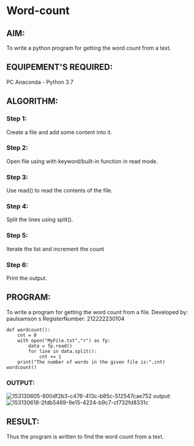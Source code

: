 # Word-count
## AIM:
To write a python program for getting the word count from a text.
## EQUIPEMENT'S REQUIRED: 
PC
Anaconda - Python 3.7
## ALGORITHM: 
### Step 1:
Create a file and add some content into it.
### Step 2: 
 Open file using with keyword/built-in function in read mode.
### Step 3: 
Use read() to read the contents of the file.
### Step 4:  
Split the lines using split().
### Step 5: 
Iterate the list and increment the count
### Step 6: 
Print the output.
## PROGRAM:
To write a program for getting the word count from a file.
Developed by: paulsamson s
RegisterNumber: 212222230104
```
def wordcount():
    cnt = 0
    with open("MyFile.txt","r") as fp:
        data = fp.read()
        for line in data.split():
            cnt += 1
    print("The number of words in the given file is:",cnt)
wordcount()
```
### OUTPUT:
![153130605-800df2b3-c476-413c-b85c-512547cae752](https://github.com/Rohithravi333/Word-count/assets/119394126/ea10b152-e87e-48a1-8f03-ba64df8e12ae)
output:
![153130618-2fdb5469-9e15-4224-b9c7-cf732fd8331c](https://github.com/Rohithravi333/Word-count/assets/119394126/66617513-12dd-4f73-8b1f-4166b43deb11)



## RESULT:
Thus the program is written to find the word count from a text.
